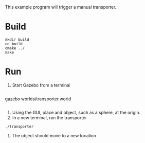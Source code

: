 This example program will trigger a manual transporter.

# Build

~~~
mkdir build
cd build
cmake ../
make
~~~

# Run

1. Start Gazebo from a terminal
>~~~~
gazebo worlds/transporter.world
>~~~~
1. Using the GUI, place and object, such as a sphere, at the origin.
1. In a new terminal, run the transporter
~~~~
./transporter
~~~~
1. The object should move to a new location